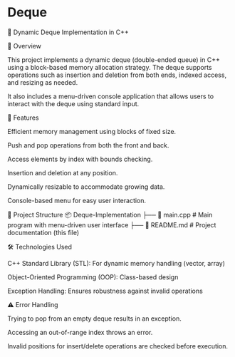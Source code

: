 # Deque

🚀 Dynamic Deque Implementation in C++

📌 Overview

This project implements a dynamic deque (double-ended queue) in C++ using a block-based memory allocation strategy. The deque supports operations such as insertion and deletion from both ends, indexed access, and resizing as needed.

It also includes a menu-driven console application that allows users to interact with the deque using standard input.

🔧 Features

Efficient memory management using blocks of fixed size.

Push and pop operations from both the front and back.

Access elements by index with bounds checking.

Insertion and deletion at any position.

Dynamically resizable to accommodate growing data.

Console-based menu for easy user interaction.

📂 Project Structure
📦 Deque-Implementation
├── 📜 main.cpp          # Main program with menu-driven user interface
├── 📜 README.md         # Project documentation (this file)

🛠️ Technologies Used

C++ Standard Library (STL): For dynamic memory handling (vector, array)

Object-Oriented Programming (OOP): Class-based design

Exception Handling: Ensures robustness against invalid operations

⚠️ Error Handling

Trying to pop from an empty deque results in an exception.

Accessing an out-of-range index throws an error.

Invalid positions for insert/delete operations are checked before execution.
